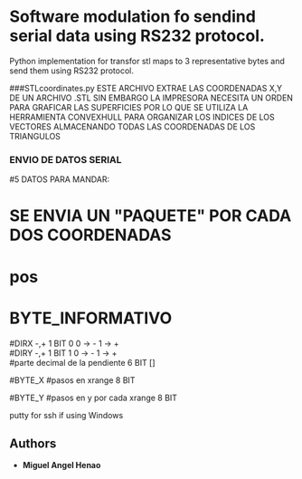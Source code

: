 # Software modulation fo sendind serial data using RS232 protocol.

Python implementation for transfor stl maps to 3 representative bytes and send them using RS232 protocol.

###STLcoordinates.py
 ESTE ARCHIVO EXTRAE LAS COORDENADAS X,Y DE UN ARCHIVO .STL
 SIN EMBARGO LA IMPRESORA NECESITA UN ORDEN PARA GRAFICAR LAS SUPERFICIES
 POR LO QUE SE UTILIZA LA HERRAMIENTA CONVEXHULL PARA ORGANIZAR LOS
 INDICES DE LOS VECTORES ALMACENANDO TODAS LAS COORDENADAS DE LOS TRIANGULOS

###             ENVIO DE DATOS SERIAL

#5 DATOS PARA MANDAR:

# SE ENVIA UN "PAQUETE" POR CADA DOS COORDENADAS
#                             pos

#  BYTE_INFORMATIVO
#DIRX -,+    		                1 BIT 0                 0 -> -    1 -> +    
#DIRY -,+		                1 BIT 1                 0 -> -    1 -> +                  
#parte decimal de la pendiente	        6 BIT []

#BYTE_X
#pasos en xrange                        8 BIT

#BYTE_Y
#pasos en y por cada xrange             8 BIT

putty for ssh if using Windows

## Authors

* **Miguel Angel Henao**
